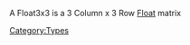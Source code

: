 A Float3x3 is a 3 Column x 3 Row [Float](Types:Float "wikilink") matrix

[Category:Types](Category:Types "wikilink")